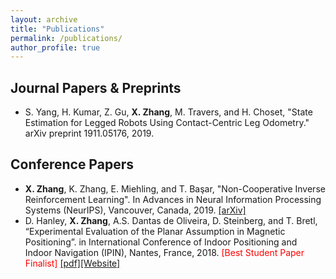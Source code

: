 ```yaml
---
layout: archive
title: "Publications"
permalink: /publications/
author_profile: true
---
```


Journal Papers & Preprints
------
* S. Yang, H. Kumar, Z. Gu, **X. Zhang**, M. Travers, and H. Choset, "State Estimation for Legged Robots Using Contact-Centric Leg Odometry." arXiv preprint 1911.05176, 2019.


Conference Papers
------
* **X. Zhang**, K. Zhang, E. Miehling, and T. Başar, "Non-Cooperative Inverse Reinforcement Learning".  In Advances in Neural Information Processing Systems (NeurIPS), Vancouver, Canada, 2019. [[arXiv]](https://arxiv.org/abs/1911.04220)
* D. Hanley, **X. Zhang**, A.S. Dantas de Oliveira, D. Steinberg, and T. Bretl, “Experimental Evaluation of the Planar Assumption in Magnetic Positioning”. in International Conference of Indoor Positioning and Indoor Navigation (IPIN), Nantes, France, 2018. <span style="color:red">[Best Student Paper Finalist]</span> [[pdf]](../_publications/IPIN2018.pdf)[[Website]](http://bretl.csl.illinois.edu/indoor-magnetic-positioning)
